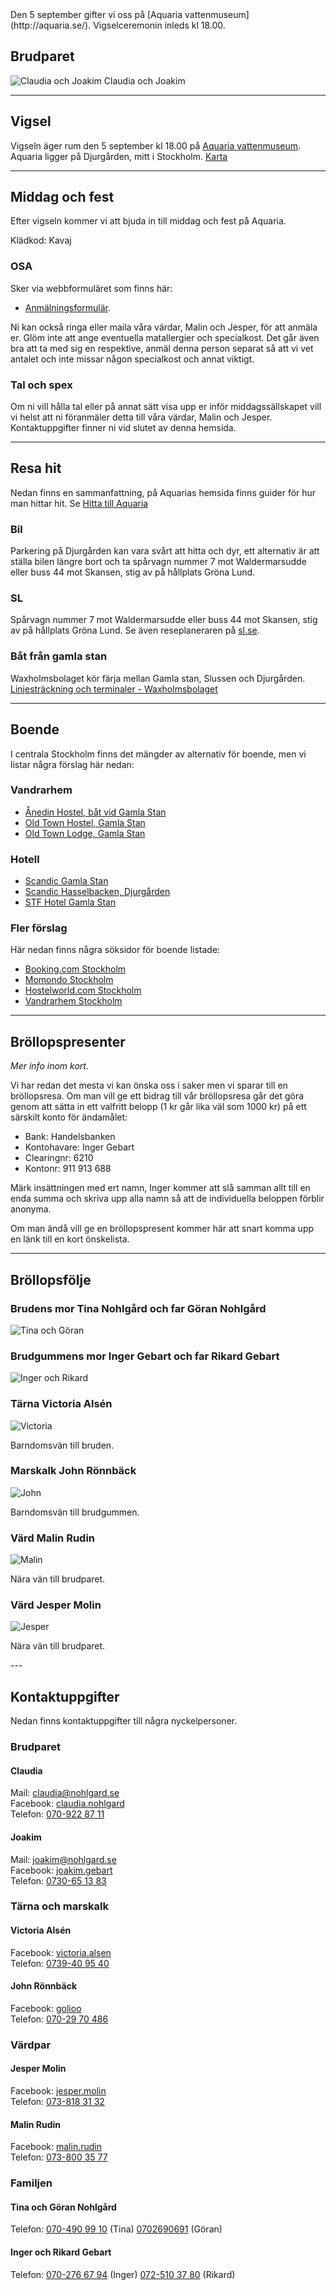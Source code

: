 <div class="nobreak">
Den 5 september gifter vi oss på [Aquaria vattenmuseum](http://aquaria.se/).
Vigselceremonin inleds kl 18.00.

## Brudparet

![Claudia och Joakim](/assets/images/brudpar.jpg) Claudia och Joakim

---

</div>
<div class="nobreak">

## Vigsel

Vigseln äger rum den 5 september kl 18.00 på [Aquaria
vattenmuseum](http://aquaria.se/). Aquaria ligger på Djurgården, mitt i
Stockholm. [Karta](https://www.google.se/maps/place/Aquaria+Vattenmuseum/)

---
</div>
<div class="nobreak">

## Middag och fest

Efter vigseln kommer vi att bjuda in till middag och fest på Aquaria.

Klädkod: Kavaj

### OSA

Sker via webbformuläret som finns här:

 - [Anmälningsformulär](http://goo.gl/forms/FrqIvG4RT3).

Ni kan också ringa eller maila våra värdar, Malin och Jesper, för att anmäla
er. Glöm inte att ange eventuella matallergier och specialkost. Det går även
bra att ta med sig en respektive, anmäl denna person separat så att vi vet
antalet och inte missar någon specialkost och annat viktigt.

### Tal och spex

Om ni vill hålla tal eller på annat sätt visa upp er inför middagssällskapet vill
vi helst att ni föranmäler detta till våra värdar, Malin och Jesper.
Kontaktuppgifter finner ni vid slutet av denna hemsida.

---
</div>
<div class="nobreak">

## Resa hit

Nedan finns en sammanfattning, på Aquarias hemsida finns guider för hur man
hittar hit. Se [Hitta till Aquaria](http://aquaria.se/Infor-besoket/HITTA-HIT/)

### Bil

Parkering på Djurgården kan vara svårt att hitta och dyr, ett alternativ är att
ställa bilen längre bort och ta spårvagn nummer 7 mot Waldermarsudde eller buss
44 mot Skansen, stig av på hållplats Gröna Lund.

### SL

Spårvagn nummer 7 mot Waldermarsudde eller buss 44 mot Skansen, stig av på
hållplats Gröna Lund. Se även reseplaneraren på [sl.se](http://sl.se/).

### Båt från gamla stan

Waxholmsbolaget kör färja mellan Gamla stan, Slussen och Djurgården.
[Linjesträckning och terminaler - Waxholmsbolaget](http://www.waxholmsbolaget.se/resa/djurgardsfarjan/terminaler/)

---
</div>
<div class="nobreak">

## Boende

I centrala Stockholm finns det mängder av alternativ för boende, men vi listar
några förslag här nedan:

### Vandrarhem

 - [Ånedin Hostel, båt vid Gamla Stan](http://www.anedinhostel.com/)
 - [Old Town Hostel, Gamla Stan](http://www.oldtownhostel-stockholm.com/)
 - [Old Town Lodge, Gamla Stan](http://oldtownlodge.se/)

### Hotell

 - [Scandic Gamla Stan](http://www.scandichotels.se/Hotels/Sverige/Stockholm/Scandic-Gamla-Stan/)
 - [Scandic Hasselbacken, Djurgården](http://www.scandichotels.se/Hotels/Sverige/Stockholm/Scandic-Hasselbacken/)
 - [STF Hotel Gamla Stan](http://www.hotelgamlastan.se/hostel.aspx)

### Fler förslag

Här nedan finns några söksidor för boende listade:

 - [Booking.com Stockholm](http://www.booking.com/Stockholm-Hotels‎)
 - [Momondo Stockholm](http://www.momondo.se/hotell-stockholm)
 - [Hostelworld.com Stockholm](http://www.hostelworld.com/Stockholm)
 - [Vandrarhem Stockholm](http://www.vandrarhemstockholm.biz/)

---
</div>
<div class="nobreak">

## Bröllopspresenter

*Mer info inom kort.*

Vi har redan det mesta vi kan önska oss i saker men vi sparar till en
bröllopsresa. Om man vill ge ett bidrag till vår bröllopsresa går det göra
genom att sätta in ett valfritt belopp (1 kr går lika väl som 1000 kr) på ett
särskilt konto för ändamålet:

- Bank: Handelsbanken
- Kontohavare: Inger Gebart
- Clearingnr: 6210
- Kontonr:  911 913 688

Märk insättningen med ert namn, Inger kommer att slå samman allt till en
enda summa och skriva upp alla namn så att de individuella beloppen förblir
anonyma.

Om man ändå vill ge en bröllopspresent kommer här att snart komma upp en länk
till en kort önskelista.

---
</div>
<div class="nobreak">

## Bröllopsfölje

<div class="nobreak">

### Brudens mor Tina Nohlgård och far Göran Nohlgård

![Tina och Göran](/assets/images/tina-goran.jpg)

</div>
<div class="nobreak">

### Brudgummens mor Inger Gebart och far Rikard Gebart

![Inger och Rikard](/assets/images/inger-rikard.jpg)

</div>
<div class="nobreak">

### Tärna Victoria Alsén

![Victoria](/assets/images/victoria.jpg)

Barndomsvän till bruden.

</div>
<div class="nobreak">

### Marskalk John Rönnbäck

![John](/assets/images/john.jpg)

Barndomsvän till brudgummen.

</div>
<div class="nobreak">

### Värd Malin Rudin

![Malin](/assets/images/malin.jpg)

Nära vän till brudparet.

</div>
<div class="nobreak">

### Värd Jesper Molin

![Jesper](/assets/images/jesper.jpg)

Nära vän till brudparet.
</div>
---
</div>
<div class="nobreak">

## Kontaktuppgifter

Nedan finns kontaktuppgifter till några nyckelpersoner.

### Brudparet

#### Claudia

Mail: [claudia@nohlgard.se](mailto:claudia@nohlgard.se)<br />
Facebook: [claudia.nohlgard](https://www.facebook.com/claudia.nohlgard)<br />
Telefon: [070-922 87 11](tel:+46709228711)

#### Joakim

Mail: [joakim@nohlgard.se](mailto:joakim@nohlgard.se)<br />
Facebook: [joakim.gebart](https://www.facebook.com/joakim.gebart)<br />
Telefon: [0730-65 13 83](tel:+46730651383)

### Tärna och marskalk

#### Victoria Alsén

Facebook: [victoria.alsen](https://www.facebook.com/victoria.alsen)<br />
Telefon: [0739-40 95 40](tel:+46739409540)

#### John Rönnbäck

Facebook: [golioo](https://www.facebook.com/golioo)<br />
Telefon: [070-29 70 486](tel:+46702970486)

### Värdpar

#### Jesper Molin

Facebook: [jesper.molin](https://www.facebook.com/jesper.molin)<br />
Telefon: [073-818 31 32](tel:+46738183132)

#### Malin Rudin

Facebook: [malin.rudin](https://www.facebook.com/malin.rudin)<br />
Telefon: [073-800 35 77](tel:+46738003577)

### Familjen

#### Tina och Göran Nohlgård

Telefon: [070-490 99 10](tel:+46704909910) (Tina) [0702690691](tel:+46702690691) (Göran)

#### Inger och Rikard Gebart

Telefon: [070-276 67 94](tel:+46702766794) (Inger) [072-510 37 80](tel:+46725103780) (Rikard)

</div>

